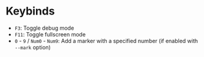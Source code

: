 # Keybinds

* `F3`: Toggle debug mode
* `F11`: Toggle fullscreen mode
* `0` - `9` / `Num0` - `Num9`: Add a marker with a specified number (if enabled with `--mark` option)
